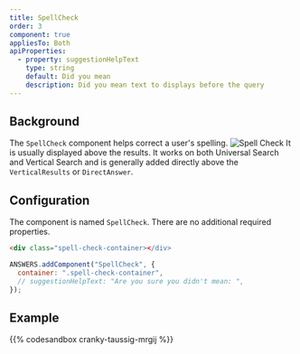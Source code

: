 ```yaml
---
title: SpellCheck
order: 3
component: true
appliesTo: Both
apiProperties:
  - property: suggestionHelpText
    type: string
    default: Did you mean
    description: Did you mean text to displays before the query
---
```


## Background

The `SpellCheck` component helps correct a user's spelling.
![Spell Check](/img/docs/spellcheck.png)
It is usually displayed above the results. It works on both Universal Search and Vertical Search and
is generally added directly above the `VerticalResults` or `DirectAnswer`.

## Configuration

The component is named `SpellCheck`. There are no additional required properties.
```html
<div class="spell-check-container></div>
```
```js
ANSWERS.addComponent("SpellCheck", {
  container: ".spell-check-container",
  // suggestionHelpText: "Are you sure you didn't mean: ",
});
```

## Example
{{% codesandbox cranky-taussig-mrgij %}}

